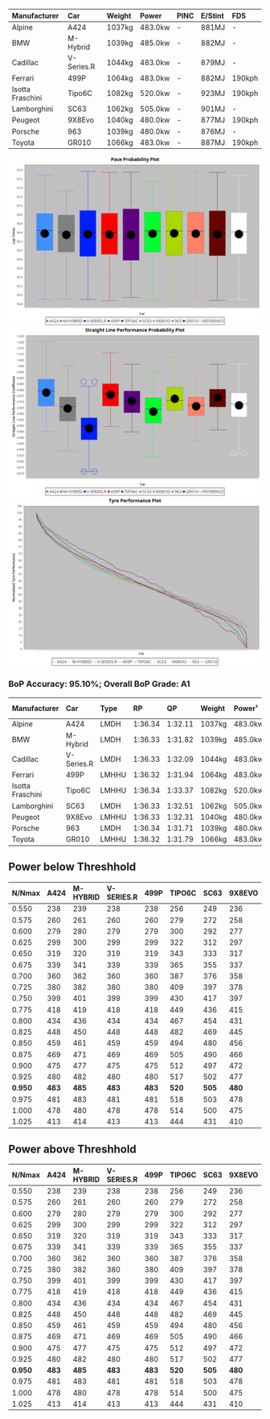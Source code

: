 | Manufacturer     | Car        | Weight | Power   | PINC    | E/Stint | FDS     |
|:-|:-|:-|:-|:-|:-|:-|
| Alpine           | A424       | 1037kg | 483.0kw |    -    | 881MJ   |    -    |
| BMW              | M-Hybrid   | 1039kg | 485.0kw |    -    | 882MJ   |    -    |
| Cadillac         | V-Series.R | 1044kg | 483.0kw |    -    | 879MJ   |    -    |
| Ferrari          | 499P       | 1064kg | 483.0kw |    -    | 882MJ   | 190kph  |
| Isotta Fraschini | Tipo6C     | 1082kg | 520.0kw |    -    | 923MJ   | 190kph  |
| Lamborghini      | SC63       | 1062kg | 505.0kw |    -    | 901MJ   |    -    |
| Peugeot          | 9X8Evo     | 1040kg | 480.0kw |    -    | 877MJ   | 190kph  |
| Porsche          | 963        | 1039kg | 480.0kw |    -    | 876MJ   |    -    |
| Toyota           | GR010      | 1066kg | 483.0kw |    -    | 887MJ   | 190kph  |

![PACECHART](./IMG/AUTO.png)
![STRAIGHTLINEPERFORMANCECHART](./IMG/AUTO_sp.png)
![TYREPERFORMANCECHART](./IMG/AUTO_tw.png)

### BoP Accuracy: 95.10%; Overall BoP Grade: A1
| Manufacturer     | Car        | Type  | RP      | QP      | Weight | Power¹  | Threshhold | PINC    | Power²   | E/Stint | AVG Vmax  | FDS     | RDLC | L/Stint | BOP-Grade | Model Accuracy | Model Points | Match%  | SimDiff |
|:-|:-|:-|:-|:-|:-|:-|:-|:-|:-|:-|:-|:-|:-|:-|:-|:-|:-|:-|:-|
| Alpine           | A424       | LMDH  | 1:36.34 | 1:32.11 | 1037kg | 483.0kw | 0.0kph     |    -    | 483.00kw |  881MJ  | 305.86kph |    -    | 1.02 | 37      | ~A1       | 100.00%        | 946          | 97.69%  | -0.10   |
| BMW              | M-Hybrid   | LMDH  | 1:36.33 | 1:31.82 | 1039kg | 485.0kw | 0.0kph     |    -    | 485.00kw |  882MJ  | 303.87kph |    -    | 1.02 | 37      | -A2       | 100.00%        | 1998         | 90.43%  | -0.14   |
| Cadillac         | V-Series.R | LMDH  | 1:36.33 | 1:32.09 | 1044kg | 483.0kw | 0.0kph     |    -    | 483.00kw |  879MJ  | 300.53kph |    -    | 1.02 | 37      | ~A1       | 98.11%         | 3991         | 95.62%  | +0.40   |
| Ferrari          | 499P       | LMHHU | 1:36.32 | 1:31.94 | 1064kg | 483.0kw | 0.0kph     |    -    | 483.00kw |  882MJ  | 304.16kph | 190kph  | 1.02 | 37      | ~A1       | 98.72%         | 4180         | 100.00% | -0.16   |
| Isotta Fraschini | Tipo6C     | LMHHU | 1:36.34 | 1:33.37 | 1082kg | 520.0kw | 0.0kph     |    -    | 520.00kw |  923MJ  | 306.55kph | 190kph  | 1.02 | 37      | +C1       | 97.73%         | 129          | 76.60%  | +0.20   |
| Lamborghini      | SC63       | LMDH  | 1:36.33 | 1:32.51 | 1062kg | 505.0kw | 0.0kph     |    -    | 505.00kw |  901MJ  | 304.47kph |    -    | 1.02 | 37      | ~A1       | 100.00%        | 784          | 96.26%  | -0.15   |
| Peugeot          | 9X8Evo     | LMHHU | 1:36.33 | 1:32.31 | 1040kg | 480.0kw | 0.0kph     |    -    | 480.00kw |  877MJ  | 304.54kph | 190kph  | 1.02 | 37      | ~A1       | 100.00%        | 636          | 99.29%  | +0.27   |
| Porsche          | 963        | LMDH  | 1:36.34 | 1:31.71 | 1039kg | 480.0kw | 0.0kph     |    -    | 480.00kw |  876MJ  | 303.62kph |    -    | 1.02 | 37      | ~A1       | 99.91%         | 11713        | 100.00% | -0.12   |
| Toyota           | GR010      | LMHHU | 1:36.32 | 1:31.79 | 1066kg | 483.0kw | 0.0kph     |    -    | 483.00kw |  887MJ  | 303.56kph | 190kph  | 1.02 | 37      | ~A1       | 99.90%         | 3123         | 100.00% | -0.19   |

## Power below Threshhold
| N/Nmax    | A424    | M-HYBRID | V-SERIES.R | 499P    | TIPO6C  | SC63    | 9X8EVO  | 963     | GR010   |
|:-|:-|:-|:-|:-|:-|:-|:-|:-|:-|
|  0.550    |  238    |  239     |  238       |  238    |  256    |  249    |  236    |  236    |  238    |
|  0.575    |  260    |  261     |  260       |  260    |  279    |  272    |  258    |  258    |  260    |
|  0.600    |  279    |  280     |  279       |  279    |  300    |  292    |  277    |  277    |  279    |
|  0.625    |  299    |  300     |  299       |  299    |  322    |  312    |  297    |  297    |  299    |
|  0.650    |  319    |  320     |  319       |  319    |  343    |  333    |  317    |  317    |  319    |
|  0.675    |  339    |  341     |  339       |  339    |  365    |  355    |  337    |  337    |  339    |
|  0.700    |  360    |  362     |  360       |  360    |  387    |  376    |  358    |  358    |  360    |
|  0.725    |  380    |  382     |  380       |  380    |  409    |  397    |  378    |  378    |  380    |
|  0.750    |  399    |  401     |  399       |  399    |  430    |  417    |  397    |  397    |  399    |
|  0.775    |  418    |  419     |  418       |  418    |  449    |  436    |  415    |  415    |  418    |
|  0.800    |  434    |  436     |  434       |  434    |  467    |  454    |  431    |  431    |  434    |
|  0.825    |  448    |  450     |  448       |  448    |  482    |  469    |  445    |  445    |  448    |
|  0.850    |  459    |  461     |  459       |  459    |  494    |  480    |  456    |  456    |  459    |
|  0.875    |  469    |  471     |  469       |  469    |  505    |  490    |  466    |  466    |  469    |
|  0.900    |  475    |  477     |  475       |  475    |  512    |  497    |  472    |  472    |  475    |
|  0.925    |  480    |  482     |  480       |  480    |  517    |  502    |  477    |  477    |  480    |
| **0.950** | **483** | **485**  | **483**    | **483** | **520** | **505** | **480** | **480** | **483** |
|  0.975    |  481    |  483     |  481       |  481    |  518    |  503    |  478    |  478    |  481    |
|  1.000    |  478    |  480     |  478       |  478    |  514    |  500    |  475    |  475    |  478    |
|  1.025    |  413    |  414     |  413       |  413    |  444    |  431    |  410    |  410    |  413    |

## Power above Threshhold
| N/Nmax    | A424    | M-HYBRID | V-SERIES.R | 499P    | TIPO6C  | SC63    | 9X8EVO  | 963     | GR010   |
|:-|:-|:-|:-|:-|:-|:-|:-|:-|:-|
|  0.550    |  238    |  239     |  238       |  238    |  256    |  249    |  236    |  236    |  238    |
|  0.575    |  260    |  261     |  260       |  260    |  279    |  272    |  258    |  258    |  260    |
|  0.600    |  279    |  280     |  279       |  279    |  300    |  292    |  277    |  277    |  279    |
|  0.625    |  299    |  300     |  299       |  299    |  322    |  312    |  297    |  297    |  299    |
|  0.650    |  319    |  320     |  319       |  319    |  343    |  333    |  317    |  317    |  319    |
|  0.675    |  339    |  341     |  339       |  339    |  365    |  355    |  337    |  337    |  339    |
|  0.700    |  360    |  362     |  360       |  360    |  387    |  376    |  358    |  358    |  360    |
|  0.725    |  380    |  382     |  380       |  380    |  409    |  397    |  378    |  378    |  380    |
|  0.750    |  399    |  401     |  399       |  399    |  430    |  417    |  397    |  397    |  399    |
|  0.775    |  418    |  419     |  418       |  418    |  449    |  436    |  415    |  415    |  418    |
|  0.800    |  434    |  436     |  434       |  434    |  467    |  454    |  431    |  431    |  434    |
|  0.825    |  448    |  450     |  448       |  448    |  482    |  469    |  445    |  445    |  448    |
|  0.850    |  459    |  461     |  459       |  459    |  494    |  480    |  456    |  456    |  459    |
|  0.875    |  469    |  471     |  469       |  469    |  505    |  490    |  466    |  466    |  469    |
|  0.900    |  475    |  477     |  475       |  475    |  512    |  497    |  472    |  472    |  475    |
|  0.925    |  480    |  482     |  480       |  480    |  517    |  502    |  477    |  477    |  480    |
| **0.950** | **483** | **485**  | **483**    | **483** | **520** | **505** | **480** | **480** | **483** |
|  0.975    |  481    |  483     |  481       |  481    |  518    |  503    |  478    |  478    |  481    |
|  1.000    |  478    |  480     |  478       |  478    |  514    |  500    |  475    |  475    |  478    |
|  1.025    |  413    |  414     |  413       |  413    |  444    |  431    |  410    |  410    |  413    |
